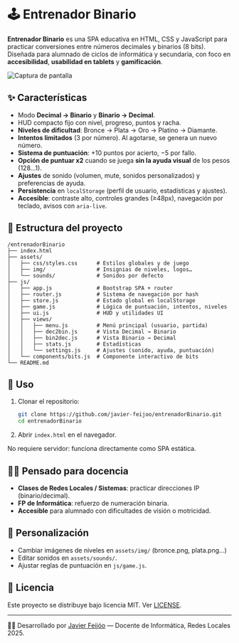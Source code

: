 # 🕹️ Entrenador Binario

**Entrenador Binario** es una SPA educativa en HTML, CSS y JavaScript para practicar conversiones entre números decimales y binarios (8 bits). Diseñada para alumnado de ciclos de informática y secundaria, con foco en **accesibilidad**, **usabilidad en tablets** y **gamificación**.

![Captura de pantalla](docs/screenshot.png)

## ✨ Características
- Modo **Decimal → Binario** y **Binario → Decimal**.
- HUD compacto fijo con nivel, progreso, puntos y racha.
- **Niveles de dificultad**: Bronce → Plata → Oro → Platino → Diamante.
- **Intentos limitados** (3 por número). Al agotarse, se genera un nuevo número.
- **Sistema de puntuación**: +10 puntos por acierto, −5 por fallo.
- **Opción de puntuar x2** cuando se juega **sin la ayuda visual** de los pesos (128…1).
- **Ajustes** de sonido (volumen, mute, sonidos personalizados) y preferencias de ayuda.
- **Persistencia** en `localStorage` (perfil de usuario, estadísticas y ajustes).
- **Accesible**: contraste alto, controles grandes (≥48px), navegación por teclado, avisos con `aria-live`.

## 📂 Estructura del proyecto
```
/entrenadorBinario
├── index.html
├── assets/
│   ├── css/styles.css      # Estilos globales y de juego
│   ├── img/                # Insignias de niveles, logos…
│   └── sounds/             # Sonidos por defecto
├── js/
│   ├── app.js              # Bootstrap SPA + router
│   ├── router.js           # Sistema de navegación por hash
│   ├── store.js            # Estado global en localStorage
│   ├── game.js             # Lógica de puntuación, intentos, niveles
│   ├── ui.js               # HUD y utilidades UI
│   ├── views/
│   │   ├── menu.js         # Menú principal (usuario, partida)
│   │   ├── dec2bin.js      # Vista Decimal → Binario
│   │   ├── bin2dec.js      # Vista Binario → Decimal
│   │   ├── stats.js        # Estadísticas
│   │   └── settings.js     # Ajustes (sonido, ayuda, puntuación)
│   └── components/bits.js  # Componente interactivo de bits
└── README.md
```

## 🚀 Uso
1. Clonar el repositorio:
   ```bash
   git clone https://github.com/javier-feijoo/entrenadorBinario.git
   cd entrenadorBinario
   ```
2. Abrir `index.html` en el navegador.

No requiere servidor: funciona directamente como SPA estática.

## 🧑‍🏫 Pensado para docencia
- **Clases de Redes Locales / Sistemas**: practicar direcciones IP (binario/decimal).
- **FP de Informática**: refuerzo de numeración binaria.
- **Accesible** para alumnado con dificultades de visión o motricidad.

## 🔧 Personalización
- Cambiar imágenes de niveles en `assets/img/` (bronce.png, plata.png…)
- Editar sonidos en `assets/sounds/`.
- Ajustar reglas de puntuación en `js/game.js`.

## 📜 Licencia
Este proyecto se distribuye bajo licencia MIT. Ver [LICENSE](LICENSE).

---
👨‍💻 Desarrollado por [Javier Feijóo](https://github.com/javier-feijoo) — Docente de Informática, Redes Locales 2025.